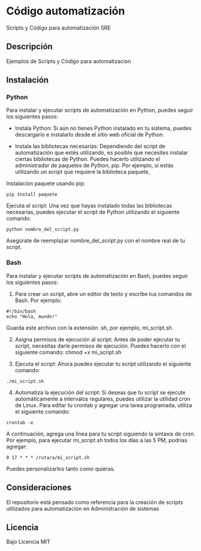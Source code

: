 # Código automatización
Scripts y Código para automatización SRE

## Descripción
Ejemplos de Scripts y Código para automatizacion


## Instalación

### Python

Para instalar y ejecutar scripts de automatización en Python, puedes seguir los siguientes pasos:

- Instala Python: Si aún no tienes Python instalado en tu sistema, puedes descargarlo e instalarlo desde el sitio web oficial de Python.

- Instala las bibliotecas necesarias: Dependiendo del script de automatización que estés utilizando, es posible que necesites instalar ciertas bibliotecas de Python. Puedes hacerlo utilizando el administrador de paquetes de Python, pip. Por ejemplo, si estás utilizando un script que requiere la biblioteca paquete,

Instalación paquete usando pip:
```
pip install paquete
```

Ejecuta el script: Una vez que hayas instalado todas las bibliotecas necesarias, puedes ejecutar el script de Python utilizando el 
siguiente comando:
```
python nombre_del_script.py
```

Asegúrate de reemplazar nombre_del_script.py con el nombre real de tu script.

### Bash

Para instalar y ejecutar scripts de automatización en Bash, puedes seguir los siguientes pasos:

1. Para crear un script, abre un editor de texto y escribe tus comandos de Bash. Por ejemplo:
```
#!/bin/bash
echo "Hola, mundo!"
```

Guarda este archivo con la extensión .sh, por ejemplo, mi_script.sh.

2. Asigna permisos de ejecución al script: Antes de poder ejecutar tu script, necesitas darle permisos de ejecución. Puedes hacerlo con el siguiente comando:
chmod +x mi_script.sh

3. Ejecuta el script: Ahora puedes ejecutar tu script utilizando el siguiente comando:
```
./mi_script.sh
```

4. Automatiza la ejecución del script: Si deseas que tu script se ejecute automáticamente a intervalos regulares, puedes utilizar la utilidad cron de Linux. Para editar tu crontab y agregar una tarea programada, utiliza el siguiente comando:
```
crontab -e
```
A continuación, agrega una línea para tu script siguiendo la sintaxis de cron. Por ejemplo, para ejecutar mi_script.sh todos los días a las 5 PM, podrías agregar:
```
0 17 * * * /ruta/a/mi_script.sh
```

Puedes personalizarlos tanto como quieras.

## Consideraciones
El repositorio está pensado como referencia para la creación de scripts utilizados para automatización en Administración de sistemas

## Licencia
Bajo Licencia MIT

